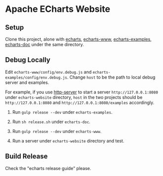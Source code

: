 # Apache ECharts Website


## Setup

Clone this project, alone with [echarts](https://github.com/apache/echarts), [echarts-www](https://github.com/apache/echarts-www), [echarts-examples](https://github.com/apache/echarts-examples), [echarts-doc](https://github.com/apache/echarts-doc) under the same directory.


## Debug Locally

Edit `echarts-www/config/env.debug.js` and `echarts-examples/config/env.debug.js`.
Change `host` to be the path to local debug server and examples.

For example, if you use [http-server](https://www.npmjs.com/package/http-server) to start a server `http://127.0.0.1:8080` under `echarts-website` directory, `host` in the two projects should be `http://127.0.0.1:8080` and `http://127.0.0.1:8080/examples` accordingly.

1. Run `gulp release --dev` under `echarts-examples`.

2. Run `sh release.sh` under `echarts-doc`.

3. Run `gulp release --dev` under `echarts-www`.

4. Run a server under `echarts-website` directory and test.


## Build Release

Check the "echarts release guide" please.
